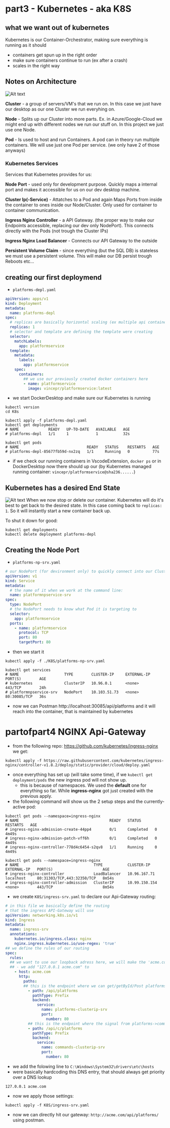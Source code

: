 # part3 - Kubernetes - aka K8S
## what we want out of kubernetes
Kubernetes is our Container-Orchestrator, making sure everything is running as it should

- containers get spun up in the right order
- make sure containers continue to run (ex after a crash)
- scales in the right way

## Notes on Architecture

![Alt text](../img/KubernetesArchitecture.excalidraw.svg)

**Cluster** - a group of servers/VM's that we run on. In this case we just have our desktop as our one Cluster we run everyhing on.

**Node** - Splits up our Cluster into more parts. Ex. in Azure/Google-Cloud we might end up with different nodes we run our stuff on. In this project we just use one Node.

**Pod** - Is used to host and run Containers. A pod can in theory run multiple containers. We will use just one Pod per service. (we only have 2 of those anyways)

### Kubernetes Services
Services that Kubernetes provides for us:

**Node Port** - used only for development purpose. Quickly maps a internal port and makes it accessible for us on our dev desktop machine.

**Cluster Ip(-Service)** - Attatches to a Pod and again Maps Ports from inside the container to ones inside our Node/Cluster. Only used for container to container communication.

**Ingress Nginx Controller** - a API Gateway. (the proper way to make our Endpoints accessible, replacing our dev only NodePort). This connects directly with the Pods (not trough the Cluster IPs)

**Ingress Nginx Load Balancer** - Connects our API Gateway to the outside

**Persistent Volume Claim** - since everything (but the SQL DB) is stateless we must use a persistent volume. This will make our DB persist trough Reboots etc...

## creating our first deploymend
- `platforms-depl.yaml`
```yaml
apiVersion: apps/v1
kind: Deployment
metadata:
  name: platforms-depl
spec:
  # replicas are basically horizontal scaling (ex multiple api containers that run at the same time etc...)
  replicas: 1
  # selector and template are defining the template were creating
  selector:
    matchLabels:
      app: platformservice
  template:
    metadata:
      labels:
        app: platformservice
    spec:
      containers:
        ## we use our previously created docker containers here
        - name: platformservice
          image: vincepr/platformservice:latest
```

- we start DockerDesktop and make sure our Kubernetes is running
```
kubectl version
cd K8s

kubectl apply -f platforms-depl.yaml
kubectl get deployments
# NAME             READY   UP-TO-DATE   AVAILABLE   AGE
# platforms-depl   1/1     1            1           32s

kubectl get pods
# NAME                              READY   STATUS    RESTARTS   AGE
# platforms-depl-85677fb59d-nx2zq   1/1     Running   0          77s
```
- if we check our running containers in VscodeExtension, `docker ps` or in DockerDesktop now there should up our (by Kubernetes managed running container: `vincepr/platformservice@sha236......`)


## Kubernetes has a desired End State
![Alt text](../img/kubernetesDeleteContainer.png)
When we now stop or delete our container. Kubernetes will do it's best to get back to the desired state. In this case coming back to `replicas: 1`. So it will instantly start a new container back up.

To shut it down for good:
```
kubectl get deployments
kubectl delete deployment platforms-depl
```

## Creating the Node Port
- `platforms-np-srv.yaml`
```yaml
# our NodePort (for devironment only) to quickly connect into our Cluster/Node
apiVersion: v1
kind: Service
metadata:
  # the name of it when we work at the command line:
  name: platformnpservice-srv
spec:
  type: NodePort
  # the NodePort needs to know what Pod it is targeting to
  selector:
    app: platformservice
  ports:
    - name: platformservice
      protocol: TCP
      port: 80
      targetPort: 80
```
- then we start it 
```
kubectl apply -f ./K8S/platforms-np-srv.yaml

kubectl get services
# NAME                    TYPE        CLUSTER-IP     EXTERNAL-IP   PORT(S)        AGE
# kubernetes              ClusterIP   10.96.0.1      <none>        443/TCP        24h
# platformnpservice-srv   NodePort    10.103.51.73   <none>        80:30085/TCP   36s
```
- now we can Postman http://localhost:30085/api/platforms and it will reach into the container, that is maintained by kubernetes

# partofpart4 NGINX Api-Gateway
- from the following repo: https://github.com/kubernetes/ingress-nginx we get:
```
kubectl apply -f https://raw.githubusercontent.com/kubernetes/ingress-nginx/controller-v1.8.2/deploy/static/provider/cloud/deploy.yaml
```
- once everything has set up (will take some time), if we `kubectl get deployment/pods` the new ingress pod will not show up.
  - this is because of namespaces. We used the **default** one for everything so far. While **ingress-nginx** got just created with the previous apply.
- the following command will show us the 2 setup steps and the currently-active pod:
```
kubectl get pods --namespace=ingress-nginx
# NAME                                        READY   STATUS      RESTARTS   AGE
# ingress-nginx-admission-create-44pp4        0/1     Completed   0          4m49s 
# ingress-nginx-admission-patch-vff6h         0/1     Completed   0          4m49s 
# ingress-nginx-controller-778d4c6454-s2qv8   1/1     Running     0          4m49s 

kubectl get pods --namespace=ingress-nginx
# NAME                                 TYPE           CLUSTER-IP      EXTERNAL-IP   PORT(S)                      AGE
# ingress-nginx-controller             LoadBalancer   10.96.167.71    localhost     80:31303/TCP,443:32350/TCP   8m54s
# ingress-nginx-controller-admission   ClusterIP      10.99.150.154   <none>        443/TCP                      8m54s
```

- we create `K8S/ingress-srv.yaml` to declare our Api-Gateway routing:
```yaml
# in this file we basically define the routing
# that the ingress API-Gateway will use
apiVersion: networking.k8s.io/v1
kind: Ingress
metadata:
  name: ingress-srv
  annotations:
    kubernetes.io/ingress.class: nginx
    nginx.ingress.kubernetes.io/use-regex: 'true'
## we define the rules of our routing
spec:
  rules:
  ## we want to use our loopback adress here, we will make the 'acme.com' point tot that
  ## - we add "127.0.0.1 acme.com" to 
    - host: acme.com
      http:
        paths:
        ## this is the endpoint where we can get/getById/Post platforms
          - path: /api/platforms
            pathType: Prefix
            backend:
              service:
                name: platforms-clusterip-srv
                port:
                  number: 80
          ## this is the endpoint where the signal from platforms->commands gets send
          - path: /api/c/platforms
            pathType: Prefix
            backend:
              service:
                name: commands-clusterip-srv
                port:
                  number: 80
```
-  we add the folowing line to `C:\Windows\System32\drivers\etc\hosts`
  - were basically hardcoding this DNS entry, that should always get priority over a DNS lookup
```
127.0.0.1 acme.com
```

- now we apply those settings:
```
kubectl apply -f K8S/ingress-srv.yaml
```

- now we can directly hit our gateway: `http://acme.com/api/platforms/` using postman.